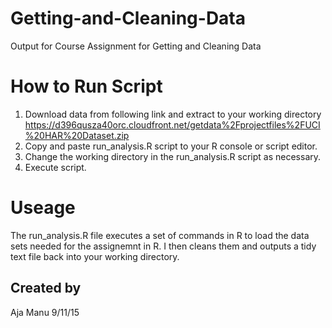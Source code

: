 # Getting-and-Cleaning-Data
Output for Course Assignment for Getting and Cleaning Data

# How to Run Script
1. Download data from following link and extract to your working directory
<https://d396qusza40orc.cloudfront.net/getdata%2Fprojectfiles%2FUCI%20HAR%20Dataset.zip>
2. Copy and paste run_analysis.R script to your R console or script editor. 
3. Change the working directory in the run_analysis.R script as necessary.
4. Execute script.

# Useage
The run_analysis.R file executes a set of commands in R to load the data sets needed for the assignemnt in R. I then cleans them and outputs a tidy text file back into your working directory.

## Created by
Aja Manu
9/11/15
